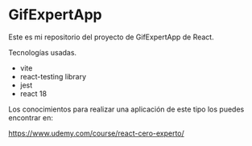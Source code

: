 # GifExpertApp

Este es mi repositorio del proyecto de GifExpertApp de React.

Tecnologías usadas.

- vite
- react-testing library
- jest
- react 18

Los conocimientos para realizar una aplicación de este tipo los puedes encontrar en:

https://www.udemy.com/course/react-cero-experto/